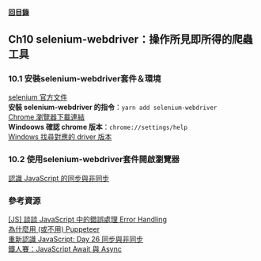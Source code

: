 #### [回目錄](../README.md)
## Ch10	selenium-webdriver：操作所見即所得的爬蟲工具

### 10.1 安裝selenium-webdriver套件＆環境
[selenium 官方文件](https://www.selenium.dev/documentation/en/)  
**安裝 selenium-webdriver 的指令**：`yarn add selenium-webdriver`  
[Chrome 瀏覽器下載連結](https://www.google.com/intl/zh-TW/chrome/)  
**Windoows 確認 chrome 版本**：`chrome://settings/help`  
[Windows 找尋對應的 driver 版本](http://chromedriver.storage.googleapis.com/index.html)  

### 10.2 使用selenium-webdriver套件開啟瀏覽器
[認識 JavaScript 的同步與非同步](https://ithelp.ithome.com.tw/articles/10194569)  

### 參考資源
[[JS] 談談 JavaScript 中的錯誤處理 Error Handling](https://pjchender.blogspot.com/2017/12/js-error-handling.html)  
[為什麼用 (或不用) Puppeteer](https://michaelchen.tech/puppeteer/why-or-why-not-puppeteer/)  
[重新認識 JavaScript: Day 26 同步與非同步](https://ithelp.ithome.com.tw/articles/10194569)  
[鐵人賽：JavaScript Await 與 Async](https://wcc723.github.io/javascript/2017/12/30/javascript-async-await/)  
